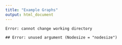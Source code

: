```yaml
---
title: "Example Graphs"
output: html_document
---
```



```
Error: cannot change working directory
```


```
## Error: unused argument (Nodesize = "nodesize")
```

<meta charset="utf-8"><script src="http://d3js.org/d3.v3.min.js"></script>
<script>

var width553  = 1100,
    height553 = 900;

var color553 = d3.scale.category20();

var force553 = d3.layout.force()
                           .charge(-120)
                           .linkDistance(80)
                           .size([width553, height553]);

var svg553 = d3.select("body").append("svg")
                                 .attr("width", width553)
                                 .attr("height", height553)
                                 .on("mousedown",mouseclick553);

graph553=
{"nodes":[{"type":3,"group":3,"grpcol":"yellow","grpnm":3,"nodesize":12,"index":1,"Index":"Vertex_1","repel":-120},
{"type":2,"group":2,"grpcol":"slateblue","grpnm":2,"nodesize":10,"index":2,"Index":"Vertex_2","repel":-120},
{"type":3,"group":3,"grpcol":"yellow","grpnm":3,"nodesize":15,"index":3,"Index":"Vertex_3","repel":-120},
{"type":1,"group":1,"grpcol":"yellow","grpnm":1,"nodesize":15,"index":4,"Index":"Vertex_4","repel":-1200},
{"type":3,"group":3,"grpcol":"yellow","grpnm":3,"nodesize":11,"index":5,"Index":"Vertex_5","repel":-1200},
{"type":2,"group":2,"grpcol":"slateblue","grpnm":2,"nodesize":15,"index":6,"Index":"Vertex_6","repel":-120},
{"type":3,"group":3,"grpcol":"yellow","grpnm":3,"nodesize":10,"index":7,"Index":"Vertex_7","repel":-120},
{"type":3,"group":3,"grpcol":"yellow","grpnm":3,"nodesize":7,"index":8,"Index":"Vertex_8","repel":-120},
{"type":3,"group":3,"grpcol":"yellow","grpnm":3,"nodesize":13,"index":9,"Index":"Vertex_9","repel":-120},
{"type":3,"group":3,"grpcol":"yellow","grpnm":3,"nodesize":15,"index":10,"Index":"Vertex_10","repel":-120},
{"type":2,"group":2,"grpcol":"slateblue","grpnm":2,"nodesize":15,"index":11,"Index":"Vertex_11","repel":-120},
{"type":1,"group":1,"grpcol":"yellow","grpnm":1,"nodesize":14,"index":12,"Index":"Vertex_12","repel":-120},
{"type":1,"group":1,"grpcol":"yellow","grpnm":1,"nodesize":16,"index":13,"Index":"Vertex_13","repel":-120},
{"type":1,"group":1,"grpcol":"yellow","grpnm":1,"nodesize":5,"index":14,"Index":"Vertex_14","repel":-120},
{"type":2,"group":2,"grpcol":"slateblue","grpnm":2,"nodesize":3,"index":15,"Index":"Vertex_15","repel":-120},
{"type":3,"group":3,"grpcol":"yellow","grpnm":3,"nodesize":11,"index":16,"Index":"Vertex_16","repel":-120},
{"type":1,"group":1,"grpcol":"yellow","grpnm":1,"nodesize":3,"index":17,"Index":"Vertex_17","repel":-120},
{"type":3,"group":3,"grpcol":"yellow","grpnm":3,"nodesize":1,"index":18,"Index":"Vertex_18","repel":-120},
{"type":2,"group":2,"grpcol":"slateblue","grpnm":2,"nodesize":15,"index":19,"Index":"Vertex_19","repel":-120},
{"type":2,"group":2,"grpcol":"slateblue","grpnm":2,"nodesize":14,"index":20,"Index":"Vertex_20","repel":-120}],"links":[{"source":3,"target":6,"value":1,"visitstowebsite":225,"text":"Link"},
{"source":2,"target":14,"value":2,"visitstowebsite":961,"text":"Link"},
{"source":13,"target":19,"value":4,"visitstowebsite":4,"text":"Line"},
{"source":2,"target":13,"value":1,"visitstowebsite":4,"text":"Link"},
{"source":7,"target":14,"value":3,"visitstowebsite":4,"text":"Line"},
{"source":0,"target":1,"value":3,"visitstowebsite":4,"text":"Line"},
{"source":5,"target":19,"value":3,"visitstowebsite":961,"text":"Line"},
{"source":10,"target":18,"value":1,"visitstowebsite":961,"text":"Link"},
{"source":7,"target":13,"value":4,"visitstowebsite":225,"text":"Link"},
{"source":14,"target":19,"value":4,"visitstowebsite":4,"text":"Edge"},
{"source":4,"target":17,"value":3,"visitstowebsite":225,"text":"Edge"},
{"source":3,"target":18,"value":1,"visitstowebsite":225,"text":"Link"},
{"source":4,"target":15,"value":3,"visitstowebsite":225,"text":"Edge"},
{"source":18,"target":19,"value":2,"visitstowebsite":961,"text":"Link"}]}
;

force553.nodes(graph553.nodes)
          .links(graph553.links)
          .start();

var link553 = svg553.selectAll(".link")
                          .data(graph553.links)
                          .enter().append("line")
                          .attr("class", "link")
                          .style("stroke-width", 5)
                          .style("stroke", "gray")
                          .on("mouseover",mouseover553)
                          //.on("mouseover",mouseover553)
                          ;

var node553 = svg553.selectAll(".node")
                          .data(graph553.nodes)
                          .enter().append("circle")
                          .attr("class", "node")
                          .attr("r",10)
                          .style("stroke","white")
                          .style("stroke-width",1.5)
                          .style("fill", "blue")
                          .on("mouseover",mouseover553)
                          .on("mouseout",mouseout553)
                          //.on("mouseover",mouseover553)
                          //.on("mouseout", mouseout553)
                          .call(force553.drag);

focus553  = svg553.append("g")
                        .attr("class","focus")
                        .style("display",null);

plaque553 = focus553.append("rect")
                          .attr("rx",3)
                          .attr("ry",3)
                          .attr("style","fill:lightblue;stroke:gray;stroke-width:2;fill-opacity:0.6;stroke-opacity:0.7;");

function mouseover553(d) {
    node553.transition().duration(300).style("stroke","white")
                                                  .style("stroke-width",1.5)
                                                  .style("fill","blue")
                                                  .attr("r",10);
    link553.transition().duration(300).style("stroke","gray")
                                                  .style("stroke-width",5);
    var mousecoords = d3.mouse(this);
    var obj = d3.select(this);
    focus553.selectAll("text").remove();
    if(obj.attr("class")=="link") {
    focus553.transition().duration(300)
               .attr("transform","translate(" + ((Math.round(obj.attr("x1"))+Math.round(obj.attr("x2")))/2+12) + "," + 
                                                ((Math.round(obj.attr("y1"))+Math.round(obj.attr("y2")))/2+-12) + ")");
        plaque553.transition().duration(300).attr("height",60)
                                              .attr("y",-60)
                                              .style("fill","green")
                                              .attr("width",177);
        focus553.append("text").attr("opacity",0).transition().duration(300).delay(300)
                          .attr("opacity",1)
                          .attr("dx",15)
                          .attr("dy",-20*3+15)
                          .attr("stroke","black")
                          .text("value: ");focus553.append("text").attr("opacity",0).transition().duration(300).delay(300)
                          .attr("opacity",1)
                          .attr("dx",134)
                          .attr("dy",-20*3+15)
                          .attr("stroke","black")
                          .text(d.value);
focus553.append("text").attr("opacity",0).transition().duration(300).delay(300)
                          .attr("opacity",1)
                          .attr("dx",15)
                          .attr("dy",-20*2+15)
                          .attr("stroke","black")
                          .text("visitstowebsite: ");focus553.append("text").attr("opacity",0).transition().duration(300).delay(300)
                          .attr("opacity",1)
                          .attr("dx",134)
                          .attr("dy",-20*2+15)
                          .attr("stroke","black")
                          .text(d.visitstowebsite);
focus553.append("text").attr("opacity",0).transition().duration(300).delay(300)
                          .attr("opacity",1)
                          .attr("dx",15)
                          .attr("dy",-20*1+15)
                          .attr("stroke","black")
                          .text("text: ");focus553.append("text").attr("opacity",0).transition().duration(300).delay(300)
                          .attr("opacity",1)
                          .attr("dx",134)
                          .attr("dy",-20*1+15)
                          .attr("stroke","black")
                          .text(d.text);
        obj.transition().duration(300).style("stroke","red")
                                                      .style("stroke-width",6);
    } else {
    focus553.transition().duration(300)
               .attr("transform","translate(" + (Math.round(obj.attr("cx"))+12) + "," + (Math.round(obj.attr("cy"))+-12) + ")");
        plaque553.transition().duration(300).attr("height",140)
                                              .attr("y",-140)
                                              .style("fill","lightblue")
                                              .attr("width",163);
        focus553.append("text").attr("opacity",0).transition().duration(300).delay(300)
                          .attr("opacity",1)
                          .attr("dx",15)
                          .attr("dy",-20*7+15)
                          .attr("stroke","black")
                          .text("type: ");focus553.append("text").attr("opacity",0).transition().duration(300).delay(300)
                          .attr("opacity",1)
                          .attr("dx",85)
                          .attr("dy",-20*7+15)
                          .attr("stroke","black")
                          .text(d.type);
focus553.append("text").attr("opacity",0).transition().duration(300).delay(300)
                          .attr("opacity",1)
                          .attr("dx",15)
                          .attr("dy",-20*6+15)
                          .attr("stroke","black")
                          .text("group: ");focus553.append("text").attr("opacity",0).transition().duration(300).delay(300)
                          .attr("opacity",1)
                          .attr("dx",85)
                          .attr("dy",-20*6+15)
                          .attr("stroke","black")
                          .text(d.group);
focus553.append("text").attr("opacity",0).transition().duration(300).delay(300)
                          .attr("opacity",1)
                          .attr("dx",15)
                          .attr("dy",-20*5+15)
                          .attr("stroke","black")
                          .text("grpcol: ");focus553.append("text").attr("opacity",0).transition().duration(300).delay(300)
                          .attr("opacity",1)
                          .attr("dx",85)
                          .attr("dy",-20*5+15)
                          .attr("stroke","black")
                          .text(d.grpcol);
focus553.append("text").attr("opacity",0).transition().duration(300).delay(300)
                          .attr("opacity",1)
                          .attr("dx",15)
                          .attr("dy",-20*4+15)
                          .attr("stroke","black")
                          .text("grpnm: ");focus553.append("text").attr("opacity",0).transition().duration(300).delay(300)
                          .attr("opacity",1)
                          .attr("dx",85)
                          .attr("dy",-20*4+15)
                          .attr("stroke","black")
                          .text(d.grpnm);
focus553.append("text").attr("opacity",0).transition().duration(300).delay(300)
                          .attr("opacity",1)
                          .attr("dx",15)
                          .attr("dy",-20*3+15)
                          .attr("stroke","black")
                          .text("nodesize: ");focus553.append("text").attr("opacity",0).transition().duration(300).delay(300)
                          .attr("opacity",1)
                          .attr("dx",85)
                          .attr("dy",-20*3+15)
                          .attr("stroke","black")
                          .text(d.nodesize);
focus553.append("text").attr("opacity",0).transition().duration(300).delay(300)
                          .attr("opacity",1)
                          .attr("dx",15)
                          .attr("dy",-20*2+15)
                          .attr("stroke","black")
                          .text("Index: ");focus553.append("text").attr("opacity",0).transition().duration(300).delay(300)
                          .attr("opacity",1)
                          .attr("dx",85)
                          .attr("dy",-20*2+15)
                          .attr("stroke","black")
                          .text(d.Index);
focus553.append("text").attr("opacity",0).transition().duration(300).delay(300)
                          .attr("opacity",1)
                          .attr("dx",15)
                          .attr("dy",-20*1+15)
                          .attr("stroke","black")
                          .text("repel: ");focus553.append("text").attr("opacity",0).transition().duration(300).delay(300)
                          .attr("opacity",1)
                          .attr("dx",85)
                          .attr("dy",-20*1+15)
                          .attr("stroke","black")
                          .text(d.repel);
        obj.transition().duration(300).attr("r",20)
                                                      .style("stroke-width", 2)
                                                      .style("fill", "lightblue")
                                                      .style("stroke", "red").ease("sine");
    }
}

function mouseout553(d) {
    var obj = d3.select(this);
    obj.transition().duration(300).attr("r",10);
}

function mouseclick553() {
    node553.transition().duration(300).style("stroke","white")
                                                  .style("stroke-width",1.5)
                                                  .style("fill","blue");
    link553.transition().duration(300).style("stroke","gray")
                                                  .style("stroke-width",5);
    focus553.selectAll("text").remove();
    focus553.attr("transform","translate(" + (-width553-10) + "," + (-height553-10) + ")");
}

force553.on("tick", function() {
    link553.attr("x1", function(d) { return d.source.x; })
              .attr("y1", function(d) { return d.source.y; })
              .attr("x2", function(d) { return d.target.x; })
              .attr("y2", function(d) { return d.target.y; });
    
    node553.attr("cx", function(d) { return d.x; })
              .attr("cy", function(d) { return d.y; });
});

</script>
<script>

var width907  = 1100,
    height907 = 900;

var color907 = d3.scale.category20();

var force907 = d3.layout.force()
                           .charge(-200)
                           .linkDistance(180)
                           .size([width907, height907]);

var svg907 = d3.select("body").append("svg")
                                 .attr("width", width907)
                                 .attr("height", height907)
                                 .on("mousedown",mouseclick907);

graph907=
{"nodes":[{"type":3,"group":3,"grpcol":"yellow","grpnm":3,"nodesize":12,"index":1,"Index":"Vertex_1","repel":-120},
{"type":2,"group":2,"grpcol":"slateblue","grpnm":2,"nodesize":10,"index":2,"Index":"Vertex_2","repel":-120},
{"type":3,"group":3,"grpcol":"yellow","grpnm":3,"nodesize":15,"index":3,"Index":"Vertex_3","repel":-120},
{"type":1,"group":1,"grpcol":"yellow","grpnm":1,"nodesize":15,"index":4,"Index":"Vertex_4","repel":-1200},
{"type":3,"group":3,"grpcol":"yellow","grpnm":3,"nodesize":11,"index":5,"Index":"Vertex_5","repel":-1200},
{"type":2,"group":2,"grpcol":"slateblue","grpnm":2,"nodesize":15,"index":6,"Index":"Vertex_6","repel":-120},
{"type":3,"group":3,"grpcol":"yellow","grpnm":3,"nodesize":10,"index":7,"Index":"Vertex_7","repel":-120},
{"type":3,"group":3,"grpcol":"yellow","grpnm":3,"nodesize":7,"index":8,"Index":"Vertex_8","repel":-120},
{"type":3,"group":3,"grpcol":"yellow","grpnm":3,"nodesize":13,"index":9,"Index":"Vertex_9","repel":-120},
{"type":3,"group":3,"grpcol":"yellow","grpnm":3,"nodesize":15,"index":10,"Index":"Vertex_10","repel":-120},
{"type":2,"group":2,"grpcol":"slateblue","grpnm":2,"nodesize":15,"index":11,"Index":"Vertex_11","repel":-120},
{"type":1,"group":1,"grpcol":"yellow","grpnm":1,"nodesize":14,"index":12,"Index":"Vertex_12","repel":-120},
{"type":1,"group":1,"grpcol":"yellow","grpnm":1,"nodesize":16,"index":13,"Index":"Vertex_13","repel":-120},
{"type":1,"group":1,"grpcol":"yellow","grpnm":1,"nodesize":5,"index":14,"Index":"Vertex_14","repel":-120},
{"type":2,"group":2,"grpcol":"slateblue","grpnm":2,"nodesize":3,"index":15,"Index":"Vertex_15","repel":-120},
{"type":3,"group":3,"grpcol":"yellow","grpnm":3,"nodesize":11,"index":16,"Index":"Vertex_16","repel":-120},
{"type":1,"group":1,"grpcol":"yellow","grpnm":1,"nodesize":3,"index":17,"Index":"Vertex_17","repel":-120},
{"type":3,"group":3,"grpcol":"yellow","grpnm":3,"nodesize":1,"index":18,"Index":"Vertex_18","repel":-120},
{"type":2,"group":2,"grpcol":"slateblue","grpnm":2,"nodesize":15,"index":19,"Index":"Vertex_19","repel":-120},
{"type":2,"group":2,"grpcol":"slateblue","grpnm":2,"nodesize":14,"index":20,"Index":"Vertex_20","repel":-120}],"links":[{"source":3,"target":6,"value":1,"visitstowebsite":225,"text":"Link"},
{"source":2,"target":14,"value":2,"visitstowebsite":961,"text":"Link"},
{"source":13,"target":19,"value":4,"visitstowebsite":4,"text":"Line"},
{"source":2,"target":13,"value":1,"visitstowebsite":4,"text":"Link"},
{"source":7,"target":14,"value":3,"visitstowebsite":4,"text":"Line"},
{"source":0,"target":1,"value":3,"visitstowebsite":4,"text":"Line"},
{"source":5,"target":19,"value":3,"visitstowebsite":961,"text":"Line"},
{"source":10,"target":18,"value":1,"visitstowebsite":961,"text":"Link"},
{"source":7,"target":13,"value":4,"visitstowebsite":225,"text":"Link"},
{"source":14,"target":19,"value":4,"visitstowebsite":4,"text":"Edge"},
{"source":4,"target":17,"value":3,"visitstowebsite":225,"text":"Edge"},
{"source":3,"target":18,"value":1,"visitstowebsite":225,"text":"Link"},
{"source":4,"target":15,"value":3,"visitstowebsite":225,"text":"Edge"},
{"source":18,"target":19,"value":2,"visitstowebsite":961,"text":"Link"}]}
;

force907.nodes(graph907.nodes)
          .links(graph907.links)
          .start();

var link907 = svg907.selectAll(".link")
                          .data(graph907.links)
                          .enter().append("line")
                          .attr("class", "link")
                          .style("stroke-width", 2)
                          .style("stroke", "indianred")
                          .on("mouseover",mouseover907)
                          //.on("mouseover",mouseover907)
                          ;

var node907 = svg907.selectAll(".node")
                          .data(graph907.nodes)
                          .enter().append("circle")
                          .attr("class", "node")
                          .attr("r",10)
                          .style("stroke","white")
                          .style("stroke-width",3)
                          .style("fill", "seagreen")
                          .on("mouseover",mouseover907)
                          .on("mouseout",mouseout907)
                          //.on("mouseover",mouseover907)
                          //.on("mouseout", mouseout907)
                          .call(force907.drag);

focus907  = svg907.append("g")
                        .attr("class","focus")
                        .style("display",null);

plaque907 = focus907.append("rect")
                          .attr("rx",3)
                          .attr("ry",3)
                          .attr("style","fill:white;stroke:navy;stroke-width:2;fill-opacity:0.9;stroke-opacity:1;");

function mouseover907(d) {
    node907.transition().duration(1200).style("stroke","white")
                                                  .style("stroke-width",3)
                                                  .style("fill","seagreen")
                                                  .attr("r",10);
    link907.transition().duration(1200).style("stroke","indianred")
                                                  .style("stroke-width",2);
    var mousecoords = d3.mouse(this);
    var obj = d3.select(this);
    focus907.selectAll("text").remove();
    if(obj.attr("class")=="link") {
    focus907.transition().duration(1200)
               .attr("transform","translate(" + ((Math.round(obj.attr("x1"))+Math.round(obj.attr("x2")))/2+30) + "," + 
                                                ((Math.round(obj.attr("y1"))+Math.round(obj.attr("y2")))/2+-30) + ")");
        plaque907.transition().duration(1200).attr("height",40)
                                              .attr("y",-40)
                                              .style("fill","lightgreen")
                                              .attr("width",107);
        focus907.append("text").attr("opacity",0).transition().duration(1200).delay(1200)
                          .attr("opacity",1)
                          .attr("dx",15)
                          .attr("dy",-20*2+15)
                          .attr("stroke","black")
                          .text("value: ");focus907.append("text").attr("opacity",0).transition().duration(1200).delay(1200)
                          .attr("opacity",1)
                          .attr("dx",64)
                          .attr("dy",-20*2+15)
                          .attr("stroke","black")
                          .text(d.value);
focus907.append("text").attr("opacity",0).transition().duration(1200).delay(1200)
                          .attr("opacity",1)
                          .attr("dx",15)
                          .attr("dy",-20*1+15)
                          .attr("stroke","black")
                          .text("text: ");focus907.append("text").attr("opacity",0).transition().duration(1200).delay(1200)
                          .attr("opacity",1)
                          .attr("dx",64)
                          .attr("dy",-20*1+15)
                          .attr("stroke","black")
                          .text(d.text);
        obj.transition().duration(1200).style("stroke","black")
                                                      .style("stroke-width",3);
    } else {
    focus907.transition().duration(1200)
               .attr("transform","translate(" + (Math.round(obj.attr("cx"))+30) + "," + (Math.round(obj.attr("cy"))+-30) + ")");
        plaque907.transition().duration(1200).attr("height",20)
                                              .attr("y",-20)
                                              .style("fill","white")
                                              .attr("width",135);
        focus907.append("text").attr("opacity",0).transition().duration(1200).delay(1200)
                          .attr("opacity",1)
                          .attr("dx",15)
                          .attr("dy",-20*1+15)
                          .attr("stroke","brown")
                          .text("type: ");focus907.append("text").attr("opacity",0).transition().duration(1200).delay(1200)
                          .attr("opacity",1)
                          .attr("dx",57)
                          .attr("dy",-20*1+15)
                          .attr("stroke","#F408ED")
                          .text(d.type);
        obj.transition().duration(1200).attr("r",20)
                                                      .style("stroke-width", 1)
                                                      .style("fill", "yellow")
                                                      .style("stroke", "red").ease("sine");
    }
}

function mouseout907(d) {
    var obj = d3.select(this);
    obj.transition().duration(1200).attr("r",10);
}

function mouseclick907() {
    node907.transition().duration(1200).style("stroke","white")
                                                  .style("stroke-width",3)
                                                  .style("fill","seagreen");
    link907.transition().duration(1200).style("stroke","indianred")
                                                  .style("stroke-width",2);
    focus907.selectAll("text").remove();
    focus907.attr("transform","translate(" + (-width907-10) + "," + (-height907-10) + ")");
}

force907.on("tick", function() {
    link907.attr("x1", function(d) { return d.source.x; })
              .attr("y1", function(d) { return d.source.y; })
              .attr("x2", function(d) { return d.target.x; })
              .attr("y2", function(d) { return d.target.y; });
    
    node907.attr("cx", function(d) { return d.x; })
              .attr("cy", function(d) { return d.y; });
});

</script>
<script>

var width355  = 1100,
    height355 = 900;

var color355 = d3.scale.category20();

var force355 = d3.layout.force()
                           .charge(function(d) { return ( d.repel ); })
                           .linkDistance(function(d) { return ( ( d.value * 40 ) ); })
                           .size([width355, height355]);

var svg355 = d3.select("body").append("svg")
                                 .attr("width", width355)
                                 .attr("height", height355)
                                 .on("mousedown",mouseclick355);

graph355=
{"nodes":[{"type":3,"group":3,"grpcol":"yellow","grpnm":3,"nodesize":12,"index":1,"Index":"Vertex_1","repel":-120},
{"type":2,"group":2,"grpcol":"slateblue","grpnm":2,"nodesize":10,"index":2,"Index":"Vertex_2","repel":-120},
{"type":3,"group":3,"grpcol":"yellow","grpnm":3,"nodesize":15,"index":3,"Index":"Vertex_3","repel":-120},
{"type":1,"group":1,"grpcol":"yellow","grpnm":1,"nodesize":15,"index":4,"Index":"Vertex_4","repel":-1200},
{"type":3,"group":3,"grpcol":"yellow","grpnm":3,"nodesize":11,"index":5,"Index":"Vertex_5","repel":-1200},
{"type":2,"group":2,"grpcol":"slateblue","grpnm":2,"nodesize":15,"index":6,"Index":"Vertex_6","repel":-120},
{"type":3,"group":3,"grpcol":"yellow","grpnm":3,"nodesize":10,"index":7,"Index":"Vertex_7","repel":-120},
{"type":3,"group":3,"grpcol":"yellow","grpnm":3,"nodesize":7,"index":8,"Index":"Vertex_8","repel":-120},
{"type":3,"group":3,"grpcol":"yellow","grpnm":3,"nodesize":13,"index":9,"Index":"Vertex_9","repel":-120},
{"type":3,"group":3,"grpcol":"yellow","grpnm":3,"nodesize":15,"index":10,"Index":"Vertex_10","repel":-120},
{"type":2,"group":2,"grpcol":"slateblue","grpnm":2,"nodesize":15,"index":11,"Index":"Vertex_11","repel":-120},
{"type":1,"group":1,"grpcol":"yellow","grpnm":1,"nodesize":14,"index":12,"Index":"Vertex_12","repel":-120},
{"type":1,"group":1,"grpcol":"yellow","grpnm":1,"nodesize":16,"index":13,"Index":"Vertex_13","repel":-120},
{"type":1,"group":1,"grpcol":"yellow","grpnm":1,"nodesize":5,"index":14,"Index":"Vertex_14","repel":-120},
{"type":2,"group":2,"grpcol":"slateblue","grpnm":2,"nodesize":3,"index":15,"Index":"Vertex_15","repel":-120},
{"type":3,"group":3,"grpcol":"yellow","grpnm":3,"nodesize":11,"index":16,"Index":"Vertex_16","repel":-120},
{"type":1,"group":1,"grpcol":"yellow","grpnm":1,"nodesize":3,"index":17,"Index":"Vertex_17","repel":-120},
{"type":3,"group":3,"grpcol":"yellow","grpnm":3,"nodesize":1,"index":18,"Index":"Vertex_18","repel":-120},
{"type":2,"group":2,"grpcol":"slateblue","grpnm":2,"nodesize":15,"index":19,"Index":"Vertex_19","repel":-120},
{"type":2,"group":2,"grpcol":"slateblue","grpnm":2,"nodesize":14,"index":20,"Index":"Vertex_20","repel":-120}],"links":[{"source":3,"target":6,"value":1,"visitstowebsite":225,"text":"Link"},
{"source":2,"target":14,"value":2,"visitstowebsite":961,"text":"Link"},
{"source":13,"target":19,"value":4,"visitstowebsite":4,"text":"Line"},
{"source":2,"target":13,"value":1,"visitstowebsite":4,"text":"Link"},
{"source":7,"target":14,"value":3,"visitstowebsite":4,"text":"Line"},
{"source":0,"target":1,"value":3,"visitstowebsite":4,"text":"Line"},
{"source":5,"target":19,"value":3,"visitstowebsite":961,"text":"Line"},
{"source":10,"target":18,"value":1,"visitstowebsite":961,"text":"Link"},
{"source":7,"target":13,"value":4,"visitstowebsite":225,"text":"Link"},
{"source":14,"target":19,"value":4,"visitstowebsite":4,"text":"Edge"},
{"source":4,"target":17,"value":3,"visitstowebsite":225,"text":"Edge"},
{"source":3,"target":18,"value":1,"visitstowebsite":225,"text":"Link"},
{"source":4,"target":15,"value":3,"visitstowebsite":225,"text":"Edge"},
{"source":18,"target":19,"value":2,"visitstowebsite":961,"text":"Link"}]}
;

force355.nodes(graph355.nodes)
          .links(graph355.links)
          .start();

var link355 = svg355.selectAll(".link")
                          .data(graph355.links)
                          .enter().append("line")
                          .attr("class", "link")
                          .style("stroke-width", 5)
                          .style("stroke", "gray")
                          .on("mouseover",mouseover355)
                          //.on("mouseover",mouseover355)
                          ;

var node355 = svg355.selectAll(".node")
                          .data(graph355.nodes)
                          .enter().append("circle")
                          .attr("class", "node")
                          .attr("r",function(d) { return ( ( Math.sqrt( d.nodesize ) * 10 ) ); })
                          .style("stroke","black")
                          .style("stroke-width",function(d) { return ( ( d.group - 0.5 ) ); })
                          .style("fill", function(d) { return ( d.grpcol ); })
                          .on("mouseover",mouseover355)
                          .on("mouseout",mouseout355)
                          //.on("mouseover",mouseover355)
                          //.on("mouseout", mouseout355)
                          .call(force355.drag);

focus355  = svg355.append("g")
                        .attr("class","focus")
                        .style("display",null);

plaque355 = focus355.append("rect")
                          .attr("rx",3)
                          .attr("ry",3)
                          .attr("style","fill:lightblue;stroke:gray;stroke-width:2;fill-opacity:0.6;stroke-opacity:0.7;");

function mouseover355(d) {
    node355.transition().duration(100).style("stroke","black")
                                                  .style("stroke-width",function(d) { return ( ( d.group - 0.5 ) ); })
                                                  .style("fill",function(d) { return ( d.grpcol ); })
                                                  .attr("r",function(d) { return ( ( Math.sqrt( d.nodesize ) * 10 ) ); });
    link355.transition().duration(100).style("stroke","gray")
                                                  .style("stroke-width",5);
    var mousecoords = d3.mouse(this);
    var obj = d3.select(this);
    focus355.selectAll("text").remove();
    if(obj.attr("class")=="link") {
    focus355.transition().duration(100)
               .attr("transform","translate(" + ((Math.round(obj.attr("x1"))+Math.round(obj.attr("x2")))/2+12) + "," + 
                                                ((Math.round(obj.attr("y1"))+Math.round(obj.attr("y2")))/2+-12) + ")");
        plaque355.transition().duration(100).attr("height",40)
                                              .attr("y",-40)
                                              .style("fill","green")
                                              .attr("width",275);
        focus355.append("text").attr("opacity",0).transition().duration(100).delay(100)
                          .attr("opacity",1)
                          .attr("dx",15)
                          .attr("dy",-20*2+15)
                          .attr("stroke","black")
                          .text("Incr group: ");focus355.append("text").attr("opacity",0).transition().duration(100).delay(100)
                          .attr("opacity",1)
                          .attr("dx",99)
                          .attr("dy",-20*2+15)
                          .attr("stroke","black")
                          .text(( ( d.value + 5 ) + "cm" ));
focus355.append("text").attr("opacity",0).transition().duration(100).delay(100)
                          .attr("opacity",1)
                          .attr("dx",15)
                          .attr("dy",-20*1+15)
                          .attr("stroke","black")
                          .text("Length: ");focus355.append("text").attr("opacity",0).transition().duration(100).delay(100)
                          .attr("opacity",1)
                          .attr("dx",99)
                          .attr("dy",-20*1+15)
                          .attr("stroke","black")
                          .text(( d.value + " * constant value" ));
        obj.transition().duration(100).style("stroke","red")
                                                      .style("stroke-width",function(d) { return ( ( ( ( d.value + 3 ) ) / 2 ) ); });
    } else {
    focus355.transition().duration(100)
               .attr("transform","translate(" + (Math.round(obj.attr("cx"))+12) + "," + (Math.round(obj.attr("cy"))+-12) + ")");
        plaque355.transition().duration(100).attr("height",60)
                                              .attr("y",-60)
                                              .style("fill","lightblue")
                                              .attr("width",282);
        focus355.append("text").attr("opacity",0).transition().duration(100).delay(100)
                          .attr("opacity",1)
                          .attr("dx",15)
                          .attr("dy",-20*3+15)
                          .attr("stroke","black")
                          .text("Renamed: ");focus355.append("text").attr("opacity",0).transition().duration(100).delay(100)
                          .attr("opacity",1)
                          .attr("dx",141)
                          .attr("dy",-20*3+15)
                          .attr("stroke","black")
                          .text(d.Index);
focus355.append("text").attr("opacity",0).transition().duration(100).delay(100)
                          .attr("opacity",1)
                          .attr("dx",15)
                          .attr("dy",-20*2+15)
                          .attr("stroke","black")
                          .text("Size minus group: ");focus355.append("text").attr("opacity",0).transition().duration(100).delay(100)
                          .attr("opacity",1)
                          .attr("dx",141)
                          .attr("dy",-20*2+15)
                          .attr("stroke","black")
                          .text(( d.nodesize - d.group ));
focus355.append("text").attr("opacity",0).transition().duration(100).delay(100)
                          .attr("opacity",1)
                          .attr("dx",15)
                          .attr("dy",-20*1+15)
                          .attr("stroke","black")
                          .text("Shifted index: ");focus355.append("text").attr("opacity",0).transition().duration(100).delay(100)
                          .attr("opacity",1)
                          .attr("dx",141)
                          .attr("dy",-20*1+15)
                          .attr("stroke","black")
                          .text(( ( d.index + "" ) + 3 ));
        obj.transition().duration(100).attr("r",function(d) { return ( ( Math.sqrt( d.nodesize ) * 10 ) ); })
                                                      .style("stroke-width", 2)
                                                      .style("fill", function(d) { return ( d.grpcol ); })
                                                      .style("stroke", "#AA0522").ease("sine");
    }
}

function mouseout355(d) {
    var obj = d3.select(this);
    obj.transition().duration(100).attr("r",function(d) { return ( ( Math.sqrt( d.nodesize ) * 10 ) ); });
}

function mouseclick355() {
    node355.transition().duration(100).style("stroke","black")
                                                  .style("stroke-width",function(d) { return ( ( d.group - 0.5 ) ); })
                                                  .style("fill",function(d) { return ( d.grpcol ); });
    link355.transition().duration(100).style("stroke","gray")
                                                  .style("stroke-width",5);
    focus355.selectAll("text").remove();
    focus355.attr("transform","translate(" + (-width355-10) + "," + (-height355-10) + ")");
}

force355.on("tick", function() {
    link355.attr("x1", function(d) { return d.source.x; })
              .attr("y1", function(d) { return d.source.y; })
              .attr("x2", function(d) { return d.target.x; })
              .attr("y2", function(d) { return d.target.y; });
    
    node355.attr("cx", function(d) { return d.x; })
              .attr("cy", function(d) { return d.y; });
});

</script>
<script>

var width625  = 1100,
    height625 = 900;

var color625 = d3.scale.category20();

var force625 = d3.layout.force()
                           .charge(-120)
                           .linkDistance(80)
                           .size([width625, height625]);

var svg625 = d3.select("body").append("svg")
                                 .attr("width", width625)
                                 .attr("height", height625)
                                 .on("mousedown",mouseclick625);

graph625=
{"nodes":[{"type":3,"group":3,"grpcol":"yellow","grpnm":3,"nodesize":12,"index":1,"Index":"Vertex_1","repel":-120},
{"type":2,"group":2,"grpcol":"slateblue","grpnm":2,"nodesize":10,"index":2,"Index":"Vertex_2","repel":-120},
{"type":3,"group":3,"grpcol":"yellow","grpnm":3,"nodesize":15,"index":3,"Index":"Vertex_3","repel":-120},
{"type":1,"group":1,"grpcol":"yellow","grpnm":1,"nodesize":15,"index":4,"Index":"Vertex_4","repel":-1200},
{"type":3,"group":3,"grpcol":"yellow","grpnm":3,"nodesize":11,"index":5,"Index":"Vertex_5","repel":-1200},
{"type":2,"group":2,"grpcol":"slateblue","grpnm":2,"nodesize":15,"index":6,"Index":"Vertex_6","repel":-120},
{"type":3,"group":3,"grpcol":"yellow","grpnm":3,"nodesize":10,"index":7,"Index":"Vertex_7","repel":-120},
{"type":3,"group":3,"grpcol":"yellow","grpnm":3,"nodesize":7,"index":8,"Index":"Vertex_8","repel":-120},
{"type":3,"group":3,"grpcol":"yellow","grpnm":3,"nodesize":13,"index":9,"Index":"Vertex_9","repel":-120},
{"type":3,"group":3,"grpcol":"yellow","grpnm":3,"nodesize":15,"index":10,"Index":"Vertex_10","repel":-120},
{"type":2,"group":2,"grpcol":"slateblue","grpnm":2,"nodesize":15,"index":11,"Index":"Vertex_11","repel":-120},
{"type":1,"group":1,"grpcol":"yellow","grpnm":1,"nodesize":14,"index":12,"Index":"Vertex_12","repel":-120},
{"type":1,"group":1,"grpcol":"yellow","grpnm":1,"nodesize":16,"index":13,"Index":"Vertex_13","repel":-120},
{"type":1,"group":1,"grpcol":"yellow","grpnm":1,"nodesize":5,"index":14,"Index":"Vertex_14","repel":-120},
{"type":2,"group":2,"grpcol":"slateblue","grpnm":2,"nodesize":3,"index":15,"Index":"Vertex_15","repel":-120},
{"type":3,"group":3,"grpcol":"yellow","grpnm":3,"nodesize":11,"index":16,"Index":"Vertex_16","repel":-120},
{"type":1,"group":1,"grpcol":"yellow","grpnm":1,"nodesize":3,"index":17,"Index":"Vertex_17","repel":-120},
{"type":3,"group":3,"grpcol":"yellow","grpnm":3,"nodesize":1,"index":18,"Index":"Vertex_18","repel":-120},
{"type":2,"group":2,"grpcol":"slateblue","grpnm":2,"nodesize":15,"index":19,"Index":"Vertex_19","repel":-120},
{"type":2,"group":2,"grpcol":"slateblue","grpnm":2,"nodesize":14,"index":20,"Index":"Vertex_20","repel":-120}],"links":[{"source":3,"target":6,"value":1,"visitstowebsite":225,"text":"Link"},
{"source":2,"target":14,"value":2,"visitstowebsite":961,"text":"Link"},
{"source":13,"target":19,"value":4,"visitstowebsite":4,"text":"Line"},
{"source":2,"target":13,"value":1,"visitstowebsite":4,"text":"Link"},
{"source":7,"target":14,"value":3,"visitstowebsite":4,"text":"Line"},
{"source":0,"target":1,"value":3,"visitstowebsite":4,"text":"Line"},
{"source":5,"target":19,"value":3,"visitstowebsite":961,"text":"Line"},
{"source":10,"target":18,"value":1,"visitstowebsite":961,"text":"Link"},
{"source":7,"target":13,"value":4,"visitstowebsite":225,"text":"Link"},
{"source":14,"target":19,"value":4,"visitstowebsite":4,"text":"Edge"},
{"source":4,"target":17,"value":3,"visitstowebsite":225,"text":"Edge"},
{"source":3,"target":18,"value":1,"visitstowebsite":225,"text":"Link"},
{"source":4,"target":15,"value":3,"visitstowebsite":225,"text":"Edge"},
{"source":18,"target":19,"value":2,"visitstowebsite":961,"text":"Link"}]}
;

force625.nodes(graph625.nodes)
          .links(graph625.links)
          .start();

var link625 = svg625.selectAll(".link")
                          .data(graph625.links)
                          .enter().append("line")
                          .attr("class", "link")
                          .style("stroke-width", 5)
                          .style("stroke", "gray")
                          
                          //.on("mouseover",mouseover625)
                          ;

var node625 = svg625.selectAll(".node")
                          .data(graph625.nodes)
                          .enter().append("circle")
                          .attr("class", "node")
                          .attr("r",10)
                          .style("stroke","white")
                          .style("stroke-width",1.5)
                          .style("fill", "blue")
                          .on("mouseover",mouseover625)
                          .on("mouseout",mouseout625)
                          //.on("mouseover",mouseover625)
                          //.on("mouseout", mouseout625)
                          .call(force625.drag);

focus625  = svg625.append("g")
                        .attr("class","focus")
                        .style("display",null);

plaque625 = focus625.append("rect")
                          .attr("rx",3)
                          .attr("ry",3)
                          .attr("style","fill:lightblue;stroke:gray;stroke-width:2;fill-opacity:0;stroke-opacity:0;");

function mouseover625(d) {
    node625.transition().duration(300).style("stroke","white")
                                                  .style("stroke-width",1.5)
                                                  .style("fill","blue")
                                                  .attr("r",10);
    link625.transition().duration(300).style("stroke","gray")
                                                  .style("stroke-width",5);
    var mousecoords = d3.mouse(this);
    var obj = d3.select(this);
    focus625.selectAll("text").remove();
    if(obj.attr("class")=="link") {
    focus625.transition().duration(300)
               .attr("transform","translate(" + ((Math.round(obj.attr("x1"))+Math.round(obj.attr("x2")))/2+15) + "," + 
                                                ((Math.round(obj.attr("y1"))+Math.round(obj.attr("y2")))/2+7) + ")");
        plaque625.transition().duration(300).attr("height",60)
                                              .attr("y",-60)
                                              .style("fill","green")
                                              .attr("width",177);
        focus625.append("text").attr("opacity",0).transition().duration(300).delay(300)
                          .attr("opacity",1)
                          .attr("dx",15)
                          .attr("dy",-20*3+15)
                          .attr("stroke","black")
                          .text("value: ");focus625.append("text").attr("opacity",0).transition().duration(300).delay(300)
                          .attr("opacity",1)
                          .attr("dx",134)
                          .attr("dy",-20*3+15)
                          .attr("stroke","black")
                          .text(d.value);
focus625.append("text").attr("opacity",0).transition().duration(300).delay(300)
                          .attr("opacity",1)
                          .attr("dx",15)
                          .attr("dy",-20*2+15)
                          .attr("stroke","black")
                          .text("visitstowebsite: ");focus625.append("text").attr("opacity",0).transition().duration(300).delay(300)
                          .attr("opacity",1)
                          .attr("dx",134)
                          .attr("dy",-20*2+15)
                          .attr("stroke","black")
                          .text(d.visitstowebsite);
focus625.append("text").attr("opacity",0).transition().duration(300).delay(300)
                          .attr("opacity",1)
                          .attr("dx",15)
                          .attr("dy",-20*1+15)
                          .attr("stroke","black")
                          .text("text: ");focus625.append("text").attr("opacity",0).transition().duration(300).delay(300)
                          .attr("opacity",1)
                          .attr("dx",134)
                          .attr("dy",-20*1+15)
                          .attr("stroke","black")
                          .text(d.text);
        obj.transition().duration(300).style("stroke","red")
                                                      .style("stroke-width",6);
    } else {
    focus625.transition().duration(300)
               .attr("transform","translate(" + (Math.round(obj.attr("cx"))+15) + "," + (Math.round(obj.attr("cy"))+7) + ")");
        plaque625.transition().duration(300).attr("height",20)
                                              .attr("y",-20)
                                              .style("fill","lightblue")
                                              .attr("width",93);
        focus625.append("text").attr("opacity",0).transition().duration(300).delay(300)
                          .attr("opacity",1)
                          .attr("dx",15)
                          .attr("dy",-20*1+15)
                          .attr("stroke","black")
                          .text("");focus625.append("text").attr("opacity",0).transition().duration(300).delay(300)
                          .attr("opacity",1)
                          .attr("dx",15)
                          .attr("dy",-20*1+15)
                          .attr("stroke","black")
                          .text(d.Index);
        obj.transition().duration(300).attr("r",20)
                                                      .style("stroke-width", 2)
                                                      .style("fill", "lightblue")
                                                      .style("stroke", "red").ease("sine");
    }
}

function mouseout625(d) {
    var obj = d3.select(this);
    obj.transition().duration(300).attr("r",10);
}

function mouseclick625() {
    node625.transition().duration(300).style("stroke","white")
                                                  .style("stroke-width",1.5)
                                                  .style("fill","blue");
    link625.transition().duration(300).style("stroke","gray")
                                                  .style("stroke-width",5);
    focus625.selectAll("text").remove();
    focus625.attr("transform","translate(" + (-width625-10) + "," + (-height625-10) + ")");
}

force625.on("tick", function() {
    link625.attr("x1", function(d) { return d.source.x; })
              .attr("y1", function(d) { return d.source.y; })
              .attr("x2", function(d) { return d.target.x; })
              .attr("y2", function(d) { return d.target.y; });
    
    node625.attr("cx", function(d) { return d.x; })
              .attr("cy", function(d) { return d.y; });
});

</script>
